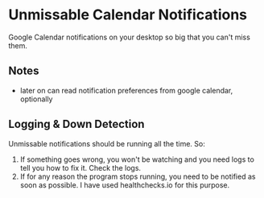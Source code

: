 # Unmissable Calendar Notifications

Google Calendar notifications on your desktop so big that you can't miss them.

## Notes

- later on can read notification preferences from google calendar, optionally

## Logging & Down Detection

Unmissable notifications should be running all the time. So:

1. If something goes wrong, you won't be watching and you need logs to tell you how to fix it. Check the logs.
2. If for any reason the program stops running, you need to be notified as soon as possible. I have used healthchecks.io for this purpose.
